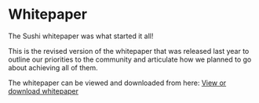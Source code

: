 # Whitepaper

The Sushi whitepaper was what started it all!

This is the revised version of the whitepaper that was released last year to outline our priorities to the community and articulate how we planned to go about achieving all of them.

The whitepaper can be viewed and downloaded from here: [View or download whitepaper](pathname:///pdf/whitepaper.pdf)
